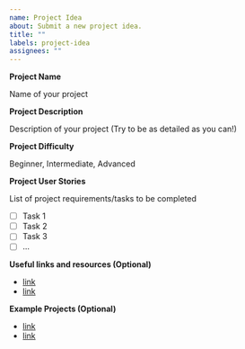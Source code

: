 ```yaml
---
name: Project Idea
about: Submit a new project idea.
title: ""
labels: project-idea
assignees: ""
---
```


**Project Name**

Name of your project 

**Project Description**

Description of your project (Try to be as detailed as you can!)

**Project Difficulty**

Beginner, Intermediate, Advanced

**Project User Stories**

List of project requirements/tasks to be completed

- [ ] Task 1
- [ ] Task 2
- [ ] Task 3
- [ ] ...

**Useful links and resources (Optional)**
- [link](#)
- [link](#)

**Example Projects (Optional)**
- [link](#)
- [link](#)
